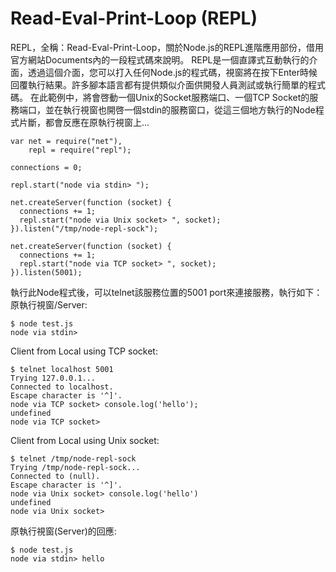 Read-Eval-Print-Loop (REPL)
====

REPL，全稱：Read-Eval-Print-Loop，關於Node.js的REPL進階應用部份，借用官方網站Documents內的一段程式碼來說明。
REPL是一個直譯式互動執行的介面，透過這個介面，您可以打入任何Node.js的程式碼，視窗將在按下Enter時候回覆執行結果。許多腳本語言都有提供類似介面供開發人員測試或執行簡單的程式碼。
在此範例中，將會啓動一個Unix的Socket服務端口、一個TCP Socket的服務端口，並在執行視窗也開啓一個stdin的服務窗口，從這三個地方執行的Node程式片斷，都會反應在原執行視窗上...

```
var net = require("net"),
    repl = require("repl");

connections = 0;

repl.start("node via stdin> ");

net.createServer(function (socket) {
  connections += 1;
  repl.start("node via Unix socket> ", socket);
}).listen("/tmp/node-repl-sock");

net.createServer(function (socket) {
  connections += 1;
  repl.start("node via TCP socket> ", socket);
}).listen(5001);
```

執行此Node程式後，可以telnet該服務位置的5001 port來連接服務，執行如下：
原執行視窗/Server:

```
$ node test.js 
node via stdin> 
```
Client from Local using TCP socket:

```
$ telnet localhost 5001
Trying 127.0.0.1...
Connected to localhost.
Escape character is '^]'.
node via TCP socket> console.log('hello');
undefined
node via TCP socket> 
```

Client from Local using Unix socket:

```
$ telnet /tmp/node-repl-sock 
Trying /tmp/node-repl-sock...
Connected to (null).
Escape character is '^]'.
node via Unix socket> console.log('hello')
undefined
node via Unix socket> 
```

原執行視窗(Server)的回應:

```
$ node test.js 
node via stdin> hello
```


